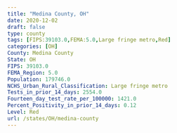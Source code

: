 ```yaml
---
title: "Medina County, OH"
date: 2020-12-02
draft: false
type: county
tags: [FIPS:39103.0,FEMA:5.0,Large fringe metro,Red]
categories: [OH]
County: Medina County
State: OH
FIPS: 39103.0
FEMA_Region: 5.0
Population: 179746.0
NCHS_Urban_Rural_Classification: Large fringe metro
Tests_in_prior_14_days: 2554.0
Fourteen_day_test_rate_per_100000: 1421.0
Percent_Positivity_in_prior_14_days: 0.12
Level: Red
url: /states/OH/medina-county
---
```



